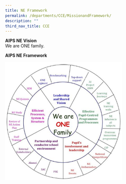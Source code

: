 ```yaml
---
title: NE Framework
permalink: /departments/CCE/MissionandFramework/
description: ""
third_nav_title: CCE
---
```


**AIPS NE Vision**<br>
We are ONE family.

**AIPS NE Framework**

<img style="width:75%" src="/images/Mission%20and%20Framework.jpg" alt="CCE Mission and Framework">